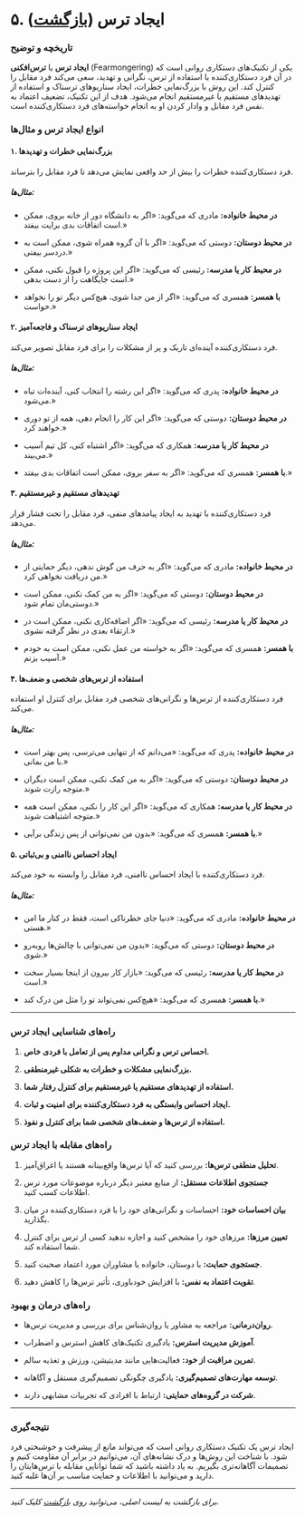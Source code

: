 # **۵. ایجاد ترس** ([بازگشت](README.md))

### **تاریخچه و توضیح**

**ایجاد ترس** یا **ترس‌افکنی** (Fearmongering) یکی از تکنیک‌های دستکاری روانی است که در آن فرد دستکاری‌کننده با استفاده از ترس، نگرانی و تهدید، سعی می‌کند فرد مقابل را کنترل کند. این روش با بزرگ‌نمایی خطرات، ایجاد سناریوهای ترسناک و استفاده از تهدیدهای مستقیم یا غیرمستقیم انجام می‌شود. هدف از این تکنیک، تضعیف اعتماد به نفس فرد مقابل و وادار کردن او به انجام خواسته‌های فرد دستکاری‌کننده است.

### **انواع ایجاد ترس و مثال‌ها**

#### **۱. بزرگ‌نمایی خطرات و تهدیدها**

فرد دستکاری‌کننده خطرات را بیش از حد واقعی نمایش می‌دهد تا فرد مقابل را بترساند.

##### **مثال‌ها:**

- **در محیط خانواده:** مادری که می‌گوید: «اگر به دانشگاه دور از خانه بروی، ممکن است اتفاقات بدی برایت بیفتد.»

- **در محیط دوستان:** دوستی که می‌گوید: «اگر با آن گروه همراه شوی، ممکن است به دردسر بیفتی.»

- **در محیط کار یا مدرسه:** رئیسی که می‌گوید: «اگر این پروژه را قبول نکنی، ممکن است جایگاهت را از دست بدهی.»

- **با همسر:** همسری که می‌گوید: «اگر از من جدا شوی، هیچ‌کس دیگر تو را نخواهد خواست.»

#### **۲. ایجاد سناریوهای ترسناک و فاجعه‌آمیز**

فرد دستکاری‌کننده آینده‌ای تاریک و پر از مشکلات را برای فرد مقابل تصویر می‌کند.

##### **مثال‌ها:**

- **در محیط خانواده:** پدری که می‌گوید: «اگر این رشته را انتخاب کنی، آینده‌ات تباه می‌شود.»

- **در محیط دوستان:** دوستی که می‌گوید: «اگر این کار را انجام دهی، همه از تو دوری خواهند کرد.»

- **در محیط کار یا مدرسه:** همکاری که می‌گوید: «اگر اشتباه کنی، کل تیم آسیب می‌بیند.»

- **با همسر:** همسری که می‌گوید: «اگر به سفر بروی، ممکن است اتفاقات بدی بیفتد.»

#### **۳. تهدیدهای مستقیم و غیرمستقیم**

فرد دستکاری‌کننده با تهدید به ایجاد پیامدهای منفی، فرد مقابل را تحت فشار قرار می‌دهد.

##### **مثال‌ها:**

- **در محیط خانواده:** مادری که می‌گوید: «اگر به حرف من گوش ندهی، دیگر حمایتی از من دریافت نخواهی کرد.»

- **در محیط دوستان:** دوستی که می‌گوید: «اگر به من کمک نکنی، ممکن است دوستی‌مان تمام شود.»

- **در محیط کار یا مدرسه:** رئیسی که می‌گوید: «اگر اضافه‌کاری نکنی، ممکن است در ارتقاء بعدی در نظر گرفته نشوی.»

- **با همسر:** همسری که می‌گوید: «اگر به خواسته من عمل نکنی، ممکن است به خودم آسیب بزنم.»

#### **۴. استفاده از ترس‌های شخصی و ضعف‌ها**

فرد دستکاری‌کننده از ترس‌ها و نگرانی‌های شخصی فرد مقابل برای کنترل او استفاده می‌کند.

##### **مثال‌ها:**

- **در محیط خانواده:** پدری که می‌گوید: «می‌دانم که از تنهایی می‌ترسی، پس بهتر است با من بمانی.»

- **در محیط دوستان:** دوستی که می‌گوید: «اگر به من کمک نکنی، ممکن است دیگران متوجه رازت شوند.»

- **در محیط کار یا مدرسه:** همکاری که می‌گوید: «اگر این کار را نکنی، ممکن است همه متوجه اشتباهت شوند.»

- **با همسر:** همسری که می‌گوید: «بدون من نمی‌توانی از پس زندگی برآیی.»

#### **۵. ایجاد احساس ناامنی و بی‌ثباتی**

فرد دستکاری‌کننده با ایجاد احساس ناامنی، فرد مقابل را وابسته به خود می‌کند.

##### **مثال‌ها:**

- **در محیط خانواده:** مادری که می‌گوید: «دنیا جای خطرناکی است، فقط در کنار ما امن هستی.»

- **در محیط دوستان:** دوستی که می‌گوید: «بدون من نمی‌توانی با چالش‌ها روبه‌رو شوی.»

- **در محیط کار یا مدرسه:** رئیسی که می‌گوید: «بازار کار بیرون از اینجا بسیار سخت است.»

- **با همسر:** همسری که می‌گوید: «هیچ‌کس نمی‌تواند تو را مثل من درک کند.»

---

### **راه‌های شناسایی ایجاد ترس**

1. **احساس ترس و نگرانی مداوم پس از تعامل با فردی خاص.**

2. **بزرگ‌نمایی مشکلات و خطرات به شکلی غیرمنطقی.**

3. **استفاده از تهدیدهای مستقیم یا غیرمستقیم برای کنترل رفتار شما.**

4. **ایجاد احساس وابستگی به فرد دستکاری‌کننده برای امنیت و ثبات.**

5. **استفاده از ترس‌ها و ضعف‌های شخصی شما برای کنترل و نفوذ.**

### **راه‌های مقابله با ایجاد ترس**

1. **تحلیل منطقی ترس‌ها:** بررسی کنید که آیا ترس‌ها واقع‌بینانه هستند یا اغراق‌آمیز.

2. **جستجوی اطلاعات مستقل:** از منابع معتبر دیگر درباره موضوعات مورد ترس اطلاعات کسب کنید.

3. **بیان احساسات خود:** احساسات و نگرانی‌های خود را با فرد دستکاری‌کننده در میان بگذارید.

4. **تعیین مرزها:** مرزهای خود را مشخص کنید و اجازه ندهید کسی از ترس برای کنترل شما استفاده کند.

5. **جستجوی حمایت:** با دوستان، خانواده یا مشاوران مورد اعتماد صحبت کنید.

6. **تقویت اعتماد به نفس:** با افزایش خودباوری، تأثیر ترس‌ها را کاهش دهید.

### **راه‌های درمان و بهبود**

- **روان‌درمانی:** مراجعه به مشاور یا روان‌شناس برای بررسی و مدیریت ترس‌ها.

- **آموزش مدیریت استرس:** یادگیری تکنیک‌های کاهش استرس و اضطراب.

- **تمرین مراقبت از خود:** فعالیت‌هایی مانند مدیتیشن، ورزش و تغذیه سالم.

- **توسعه مهارت‌های تصمیم‌گیری:** یادگیری چگونگی تصمیم‌گیری مستقل و آگاهانه.

- **شرکت در گروه‌های حمایتی:** ارتباط با افرادی که تجربیات مشابهی دارند.

---

### **نتیجه‌گیری**

ایجاد ترس یک تکنیک دستکاری روانی است که می‌تواند مانع از پیشرفت و خوشبختی فرد شود. با شناخت این روش‌ها و درک نشانه‌های آن، می‌توانیم در برابر آن مقاومت کنیم و تصمیمات آگاهانه‌تری بگیریم. به یاد داشته باشید که شما توانایی مقابله با ترس‌هایتان را دارید و می‌توانید با اطلاعات و حمایت مناسب بر آن‌ها غلبه کنید.

---

_برای بازگشت به لیست اصلی، می‌توانید روی [بازگشت](README.md) کلیک کنید._
